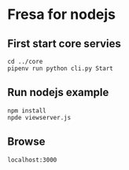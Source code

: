 # Fresa for nodejs

## First start core servies
    cd ../core
    pipenv run python cli.py Start

## Run nodejs example
    npm install
    npde viewserver.js

## Browse
    localhost:3000
